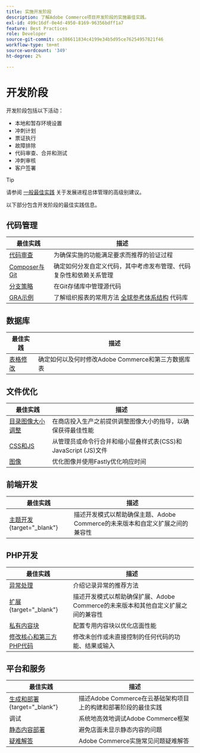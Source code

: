 ```yaml
---
title: 实施开发阶段
description: 了解Adobe Commerce项目开发阶段的实施最佳实践。
exl-id: 499c16df-0e4d-4950-8169-96356bdff1a7
feature: Best Practices
role: Developer
source-git-commit: ce386611834c4199e34b5d95ce76254957821f46
workflow-type: tm+mt
source-wordcount: '349'
ht-degree: 2%

---
```



# 开发阶段

开发阶段包括以下活动：

- 本地和暂存环境设置
- 冲刺计划
- 票证执行
- 故障排除
- 代码审查、合并和测试
- 冲刺审核
- 客户签署

>[!TIP]
>
>请参阅 [一般最佳实践](general.md) 关于发展进程总体管理的高级别建议。

以下部分包含开发阶段的最佳实践信息。

## 代码管理

| 最佳实践 | 描述 |
|-----------------------------------------------------------------|--------------------------------------------------------------------------------------------------------------------------------------|
| [代码审查](code-review.md) | 为确保实施的功能满足要求而推荐的验证过程 |
| [Composer与Git](code-management.md) | 确定如何分发自定义代码，其中考虑发布管理、代码复杂性和依赖关系管理 |
| [分支策略](git-branching.md) | 在Git存储库中管理源代码 |
| [GRA示例](../../architecture/global-reference/examples.md) | 了解组织报表的常用方法 [全球参考体系结构](../../architecture/global-reference/overview.md) 代码库 |

## 数据库

| 最佳实践 | 描述 |
|----------------------------------------------------------------|---------------------------------------------------------------------------------|
| [表格修改](modifying-core-and-third-party-tables.md) | 确定如何以及何时修改Adobe Commerce和第三方数据库表 |

## 文件优化

| 最佳实践 | 描述 |
|-----------------------------------------------------|-----------------------------------------------------------------------------------------------------------|
| [目录图像大小调整](catalog-image-resizing.md) | 在商店投入生产之前提供调整图像大小的指导，以确保获得最佳性能 |
| [CSS和JS](optimize-css-js-files.md) | 从管理员或命令行合并和缩小层叠样式表(CSS)和JavaScript (JS)文件 |
| [图像](image-optimization.md) | 优化图像并使用Fastly优化响应时间 |

## 前端开发

| 最佳实践 | 描述 |
|----------------------------------------------------------------------------------------------------------------|------------------------------------------------------------------------------------------------------------------------------------------|
| [主题开发](https://developer.adobe.com/commerce/frontend-core/guide/best-practices/){target="_blank"} | 描述开发模式以帮助确保主题、Adobe Commerce的未来版本和自定义扩展之间的兼容性 |

## PHP开发

| 最佳实践 | 描述 |
|-----------------------------------------------------------------------------------------|----------------------------------------------------------------------------------------------------------------------------------------------------|
| [异常处理](exception-handling.md) | 介绍记录异常的推荐方法 |
| [扩展](https://developer.adobe.com/commerce/php/best-practices/){target="_blank"} | 描述开发模式以帮助确保扩展、Adobe Commerce的未来版本和其他自定义扩展之间的兼容性 |
| [私有内容块](private-content-block-configuration.md) | 配置专用内容块以优化店面性能 |
| [修改核心和第三方PHP代码](modifying-core-and-third-party-code.md) | 修改未创作或未直接控制的任何代码的功能、结果或输入 |

## 平台和服务

| 最佳实践 | 描述 |
|--------------------------------------------------------------------------------------------------------------------------------------------------------|-------------------------------------------------------------------------------------------------------------|
| [生成和部署](https://experienceleague.adobe.com/docs/commerce-cloud-service/user-guide/develop/deploy/best-practices.html){target="_blank"} | 描述Adobe Commerce在云基础架构项目上的构建和部署阶段的最佳实践 |
| 调试 | 系统地高效地调试Adobe Commerce框架 |
| [静态内容部署](static-content-deployment.md) | 避免店面未显示静态内容的问题 |
| [疑难解答](troubleshooting.md) | Adobe Commerce实施常见问题疑难解答 |

